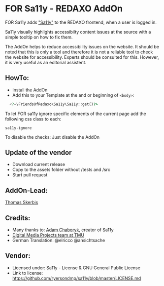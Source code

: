# FOR Sa11y - REDAXO AddOn

FOR Sa11y adds ["Sa11y"](https://sa11y.netlify.app) to the REDAXO frontend, when a user is logged in.  
 
Sa11y visually highlights accessibilty content issues at the source with a simple tooltip on how to fix them. 

The AddOn helps to reduce accessibility issues on the website. It should be noted that this is only a tool and therefore it is not a reliable tool to check the website for accessibility. Experts should be consulted for this. However, it is very useful as an editorial assistent. 


## HowTo: 

- Install the AddOn 
- Add this to your Template at the and or beginning of `<body>`: 

```php
  <?=\FriendsOfRedaxo\Sa11y\Sa11y::get()?>
```

To let FOR sa11y ignore specific elements of the current page add the following css class to each: 

`sa11y-ignore`

To disable the checks: Just disable the AddOn 

## Update of the vendor

- Download current release
- Copy to the assets folder without /tests and /src
- Start pull request

## AddOn-Lead: 
[Thomas Skerbis](https://github.com/skerbis) 

## Credits:
- Many thanks to: [Adam Chaboryk](https://github.com/adamchaboryk), creator of Sa11y
- [Digital Media Projects team at TMU](https://github.com/ryersondmp)
- German Translation:  @elricco @ansichtsache

## Vendor: 
- Licensed under: Sa11y - License & GNU General Public License
- Link to license: https://github.com/ryersondmp/sa11y/blob/master/LICENSE.md
